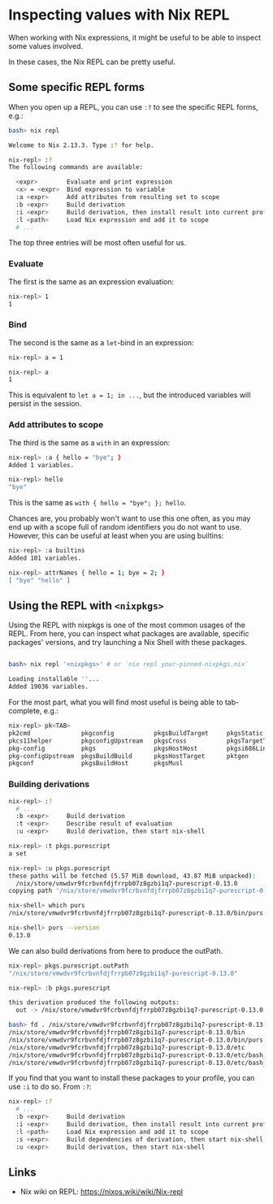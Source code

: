 # Inspecting values with Nix REPL

When working with Nix expressions, it might be useful to be able to inspect some values involved.

In these cases, the Nix REPL can be pretty useful.

## Some specific REPL forms

When you open up a REPL, you can use `:?` to see the specific REPL forms, e.g.:

```bash
bash> nix repl

Welcome to Nix 2.13.3. Type :? for help.

nix-repl> :?
The following commands are available:

  <expr>        Evaluate and print expression
  <x> = <expr>  Bind expression to variable
  :a <expr>     Add attributes from resulting set to scope
  :b <expr>     Build derivation
  :i <expr>     Build derivation, then install result into current profile
  :l <path>     Load Nix expression and add it to scope
  # ...
```

The top three entries will be most often useful for us.

### Evaluate

The first is the same as an expression evaluation:

```bash
nix-repl> 1
1
```

### Bind

The second is the same as a `let`-bind in an expression:

```bash
nix-repl> a = 1

nix-repl> a
1
```

This is equivalent to `let a = 1; in ...`, but the introduced variables will persist in the session.

### Add attributes to scope

The third is the same as a `with` in an expression:

```bash
nix-repl> :a { hello = "bye"; }
Added 1 variables.

nix-repl> hello
"bye"
```

This is the same as `with { hello = "bye"; }; hello`.

Chances are, you probably won't want to use this one often, as you may end up with a scope full of random identifiers you do not want to use. However, this can be useful at least when you are using builtins:

```bash
nix-repl> :a builtins
Added 101 variables.

nix-repl> attrNames { hello = 1; bye = 2; }
[ "bye" "hello" ]
```

## Using the REPL with `<nixpkgs>`

Using the REPL with nixpkgs is one of the most common usages of the REPL. From here, you can inspect what packages are available, specific packages' versions, and try launching a Nix Shell with these packages.

```bash

bash> nix repl '<nixpkgs>' # or `nix repl your-pinned-nixpkgs.nix`

Loading installable ''...
Added 19036 variables.
```

For the most part, what you will find most useful is being able to tab-complete, e.g.:

```bash
nix-repl> pk<TAB>
pk2cmd              pkgconfig           pkgsBuildTarget     pkgsStatic
pkcs11helper        pkgconfigUpstream   pkgsCross           pkgsTargetTarget
pkg-config          pkgs                pkgsHostHost        pkgsi686Linux
pkg-configUpstream  pkgsBuildBuild      pkgsHostTarget      pktgen
pkgconf             pkgsBuildHost       pkgsMusl
```

### Building derivations

```bash
nix-repl> :?
  # ...
  :b <expr>     Build derivation
  :t <expr>     Describe result of evaluation
  :u <expr>     Build derivation, then start nix-shell

nix-repl> :t pkgs.purescript
a set

nix-repl> :u pkgs.purescript
these paths will be fetched (5.57 MiB download, 43.87 MiB unpacked):
  /nix/store/vmwdvr9fcrbvnfdjfrrpb07z8gzbi1q7-purescript-0.13.0
copying path '/nix/store/vmwdvr9fcrbvnfdjfrrpb07z8gzbi1q7-purescript-0.13.0' from 'https://cache.nixos.org'...

nix-shell> which purs
/nix/store/vmwdvr9fcrbvnfdjfrrpb07z8gzbi1q7-purescript-0.13.0/bin/purs

nix-shell> purs --version
0.13.0
```

We can also build derivations from here to produce the outPath.

```bash
nix-repl> pkgs.purescript.outPath
"/nix/store/vmwdvr9fcrbvnfdjfrrpb07z8gzbi1q7-purescript-0.13.0"

nix-repl> :b pkgs.purescript

this derivation produced the following outputs:
  out -> /nix/store/vmwdvr9fcrbvnfdjfrrpb07z8gzbi1q7-purescript-0.13.0

bash> fd . /nix/store/vmwdvr9fcrbvnfdjfrrpb07z8gzbi1q7-purescript-0.13.0
/nix/store/vmwdvr9fcrbvnfdjfrrpb07z8gzbi1q7-purescript-0.13.0/bin
/nix/store/vmwdvr9fcrbvnfdjfrrpb07z8gzbi1q7-purescript-0.13.0/bin/purs
/nix/store/vmwdvr9fcrbvnfdjfrrpb07z8gzbi1q7-purescript-0.13.0/etc
/nix/store/vmwdvr9fcrbvnfdjfrrpb07z8gzbi1q7-purescript-0.13.0/etc/bash_completion.d
/nix/store/vmwdvr9fcrbvnfdjfrrpb07z8gzbi1q7-purescript-0.13.0/etc/bash_completion.d/purs-completion.bash
```

If you find that you want to install these packages to your profile, you can use `:i` to do so. From `:?`:

```bash
nix-repl> :?
  # ...
  :b <expr>     Build derivation
  :i <expr>     Build derivation, then install result into current profile
  :l <path>     Load Nix expression and add it to scope
  :s <expr>     Build dependencies of derivation, then start nix-shell
  :u <expr>     Build derivation, then start nix-shell
```

## Links

* Nix wiki on REPL: <https://nixos.wiki/wiki/Nix-repl>
